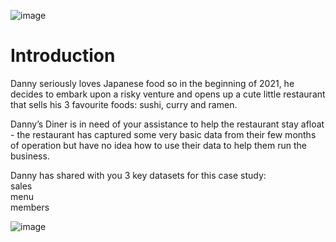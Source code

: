 ![image](https://github.com/user-attachments/assets/6d571e50-ada8-4728-8557-53925e601a6e)

# Introduction <br>
Danny seriously loves Japanese food so in the beginning of 2021, he decides to embark upon a risky venture and opens up a cute little restaurant that sells his 3 favourite foods: sushi, curry and ramen. <br>

Danny’s Diner is in need of your assistance to help the restaurant stay afloat - the restaurant has captured some very basic data from their few months of operation but have no idea how to use their data to help them run the business. <br>

Danny has shared with you 3 key datasets for this case study:   <br>
sales   <br>
menu   <br>
members  <br>

![image](https://github.com/user-attachments/assets/8afab1f6-c782-4cee-a85b-17933618aaf2)
